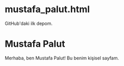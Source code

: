 # mustafa_palut.html
GitHub'daki ilk depom.
<!DOCTYPE html>
<html lang="tr">
<head>
  <meta charset="UTF-8">
  <meta name="viewport" content="width=device-width, initial-scale=1.0">
  <title>Mustafa Palut</title>
</head>
<body>
  <h1>Mustafa Palut</h1>
  <p>Merhaba, ben Mustafa Palut! Bu benim kişisel sayfam.</p>
</body>
</html>
